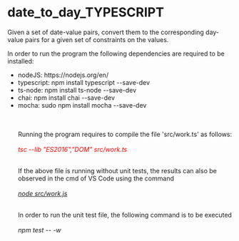 # date_to_day_TYPESCRIPT
Given a set of date-value pairs, convert them to the corresponding day-value pairs for a given set of constraints on the values.

In order to run the program the following dependencies are required to be installed:
<ul>
  <li>nodeJS: https://nodejs.org/en/ </li>
  <li>typescript: npm install typescript --save-dev</li>
  <li>ts-node: npm install ts-node --save-dev</li>
  <li>chai:  npm install chai --save-dev</li>
  <li>mocha: sudo npm install mocha --save-dev</li><br><br>
    
Running the program requires to compile the file 'src/work.ts' as follows:<br><br>
<i><font color='red'>tsc --lib "ES2016","DOM" src/work.ts</font></i><br><br>

If the above file is running without unit tests, the results can also be observed in the cmd of VS Code using the command<br><br>
<i><u>node src/work.js</u></i><br><br>

In order to run the unit test file, the following command is to be executed<br><br>
<i>npm test -- -w</i><br><br>
